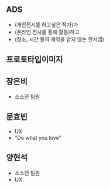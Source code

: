 ## ADS
- (개인전시를 하고싶은 작가)가 
- (온라인 전시를 통해 활동)하고 
- (장소, 시간 등의 제약을 받지 않는 전시앱)

## 프로토타입이미지


## 장은비
- 소소전 팀원

## 문효빈
- UX
- "Do what you love"


## 양현석
- 소소전 팀원
- UX
